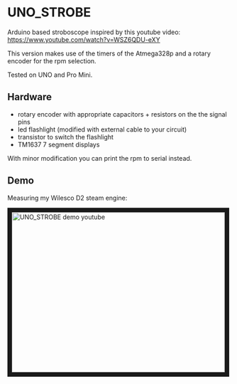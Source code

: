 # UNO_STROBE

Arduino based stroboscope inspired by this youtube video: https://www.youtube.com/watch?v=WSZ6QDU-eXY

This version makes use of the timers of the Atmega328p and a rotary encoder for the rpm selection.

Tested on UNO and Pro Mini.

## Hardware
- rotary encoder with appropriate capacitors + resistors on the the signal pins
- led flashlight (modified with external cable to your circuit)
- transistor to switch the flashlight
- TM1637 7 segment displays

With minor modification you can print the rpm to serial instead.

## Demo

Measuring my Wilesco D2 steam engine:

<a href="http://www.youtube.com/watch?feature=player_embedded&v=9ySshLgQi_g
" target="_blank"><img src="http://img.youtube.com/vi/9ySshLgQi_g/0.jpg" 
alt="UNO_STROBE demo youtube" width="480" height="360" border="10" /></a>
